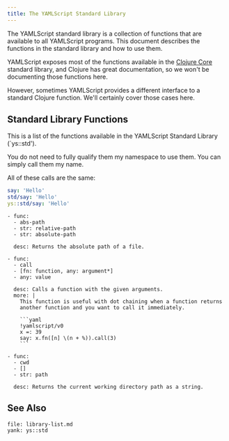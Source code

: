 ```yaml
---
title: The YAMLScript Standard Library
---
```


The YAMLScript standard library is a collection of functions that are available
to all YAMLScript programs.
This document describes the functions in the standard library and how to use
them.

YAMLScript exposes most of the functions available in the [Clojure Core](
https://clojuredocs.org/core-library) standard library, and Clojure has great
documentation, so we won't be documenting those functions here.

However, sometimes YAMLScript provides a different interface to a standard
Clojure function.
We'll certainly cover those cases here.


## Standard Library Functions

This is a list of the functions available in the YAMLScript Standard Library
(`ys::std').

You do not need to fully qualify them my namespace to use them.
You can simply call them my name.

All of these calls are the same:

```yaml
say: 'Hello'
std/say: 'Hello'
ys::std/say: 'Hello'
```

```MY:func-list
- func:
  - abs-path
  - str: relative-path
  - str: absolute-path

  desc: Returns the absolute path of a file.

- func:
  - call
  - [fn: function, any: argument*]
  - any: value

  desc: Calls a function with the given arguments.
  more: |
    This function is useful with dot chaining when a function returns
    another function and you want to call it immediately.

    ```yaml
    !yamlscript/v0
    x =: 39
    say: x.fn([n] \(n + %)).call(3)
    ```

- func:
  - cwd
  - []
  - str: path

  desc: Returns the current working directory path as a string.
```


## See Also

```MY:include
file: library-list.md
yank: ys::std
```
